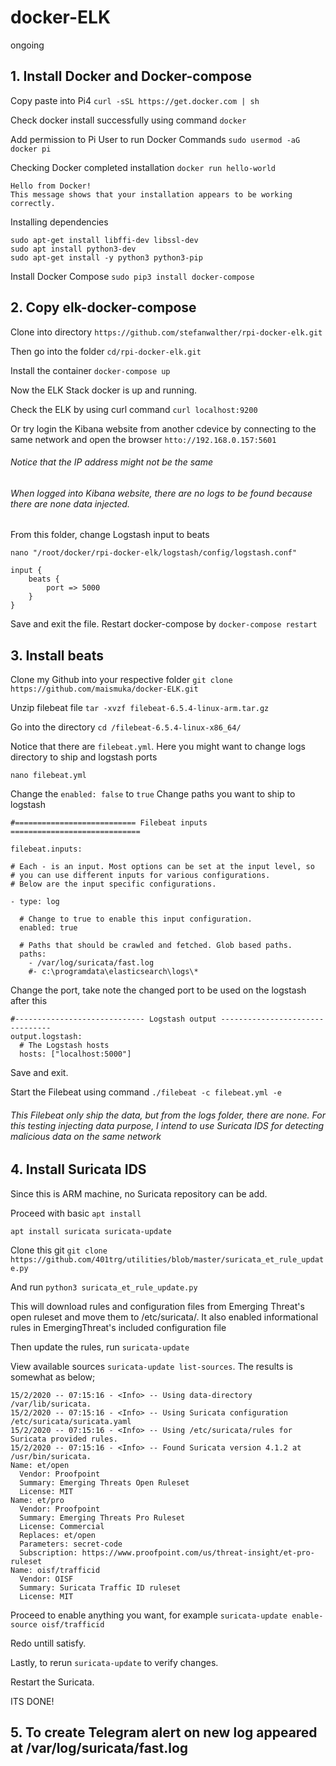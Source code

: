 # docker-ELK
ongoing

## 1. Install Docker and Docker-compose

Copy paste into Pi4 `curl -sSL https://get.docker.com | sh`

Check docker install successfully using command `docker`

Add permission to Pi User to run Docker Commands `sudo usermod -aG docker pi`

Checking Docker completed installation `docker run hello-world`

```
Hello from Docker!
This message shows that your installation appears to be working correctly.
```

Installing dependencies 
```
sudo apt-get install libffi-dev libssl-dev
sudo apt install python3-dev
sudo apt-get install -y python3 python3-pip
```

Install Docker Compose `sudo pip3 install docker-compose`


## 2. Copy elk-docker-compose

Clone into directory `https://github.com/stefanwalther/rpi-docker-elk.git`

Then go into the folder `cd/rpi-docker-elk.git`

Install the container `docker-compose up`

Now the ELK Stack docker is up and running.

Check the ELK by using curl command `curl localhost:9200`

Or try login the Kibana website from another cdevice by connecting to the same network and open the browser `htto://192.168.0.157:5601`

###### Notice that the IP address might not be the same 

###### When logged into Kibana website, there are no logs to be found because there are none data injected.

From this folder, change Logstash input to beats

`nano "/root/docker/rpi-docker-elk/logstash/config/logstash.conf"`

```
input {
	beats {
		port => 5000
	}
}
```

Save and exit the file. Restart docker-compose by `docker-compose restart`

## 3. Install beats

Clone my Github into your respective folder `git clone https://github.com/maismuka/docker-ELK.git`

Unzip filebeat file `tar -xvzf filebeat-6.5.4-linux-arm.tar.gz`

Go into the directory `cd /filebeat-6.5.4-linux-x86_64/`

Notice that there are `filebeat.yml`. Here you might want to change logs directory to ship and logstash ports

`nano filebeat.yml`

Change the `enabled: false` to `true`
Change paths you want to ship to logstash

```
#=========================== Filebeat inputs =============================

filebeat.inputs:

# Each - is an input. Most options can be set at the input level, so
# you can use different inputs for various configurations.
# Below are the input specific configurations.

- type: log

  # Change to true to enable this input configuration.
  enabled: true

  # Paths that should be crawled and fetched. Glob based paths.
  paths:
    - /var/log/suricata/fast.log
    #- c:\programdata\elasticsearch\logs\*
```

Change the port, take note the changed port to be used on the logstash after this

```
#----------------------------- Logstash output --------------------------------
output.logstash:
  # The Logstash hosts
  hosts: ["localhost:5000"]
```

Save and exit.

Start the Filebeat using command `./filebeat -c filebeat.yml -e`

###### This Filebeat only ship the data, but from the logs folder, there are none. For this testing injecting data purpose, I intend to use Suricata IDS for detecting malicious data on the same network

## 4. Install Suricata IDS

Since this is ARM machine, no Suricata repository can be add.

Proceed with basic `apt install`

`apt install suricata suricata-update`

Clone this git `git clone https://github.com/401trg/utilities/blob/master/suricata_et_rule_update.py`

And run `python3 suricata_et_rule_update.py`

This will download rules and configuration files from Emerging Threat's open ruleset and move them to /etc/suricata/. It also enabled informational rules in EmergingThreat's included configuration file

Then update the rules, run `suricata-update`

View available sources `suricata-update list-sources`. The results is somewhat as below;

```
15/2/2020 -- 07:15:16 - <Info> -- Using data-directory /var/lib/suricata.
15/2/2020 -- 07:15:16 - <Info> -- Using Suricata configuration /etc/suricata/suricata.yaml
15/2/2020 -- 07:15:16 - <Info> -- Using /etc/suricata/rules for Suricata provided rules.
15/2/2020 -- 07:15:16 - <Info> -- Found Suricata version 4.1.2 at /usr/bin/suricata.
Name: et/open
  Vendor: Proofpoint
  Summary: Emerging Threats Open Ruleset
  License: MIT
Name: et/pro
  Vendor: Proofpoint
  Summary: Emerging Threats Pro Ruleset
  License: Commercial
  Replaces: et/open
  Parameters: secret-code
  Subscription: https://www.proofpoint.com/us/threat-insight/et-pro-ruleset
Name: oisf/trafficid
  Vendor: OISF
  Summary: Suricata Traffic ID ruleset
  License: MIT
```

Proceed to enable anything you want, for example `suricata-update enable-source oisf/trafficid`

Redo untill satisfy.

Lastly, to rerun `suricata-update` to verify changes.

Restart the Suricata.

ITS DONE!

## 5. To create Telegram alert on new log appeared at /var/log/suricata/fast.log






